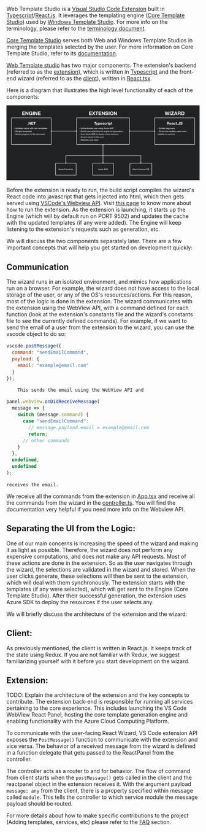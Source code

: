 Web Template Studio is a [Visual Studio Code Extension](https://code.visualstudio.com/api) built in [Typescript](https://www.typescriptlang.org/)/[React.js](https://reactjs.org/). It leverages the templating engine ([Core Template Studio](https://github.com/Microsoft/CoreTemplateStudio)) used by [Windows Template Studio](https://github.com/Microsoft/WindowsTemplateStudio). For more info on the terminology, please refer to the [terminology document](./terminology.md).

[Core Template Studio](https://github.com/Microsoft/CoreTemplateStudio) serves both Web and Windows Template Studios in merging the templates selected by the user. For more information on Core Template Studio, refer to its [documentation](https://github.com/Microsoft/CoreTemplateStudio/blob/dev/docs/getting-started-developers.md).

[Web Template studio](https://github.com/Microsoft/WebTemplateStudio) has two major components. The extension's backend (referred to as the [extension](https://github.com/Microsoft/WebTemplateStudio/tree/dev/src/extension)), which is written in [Typescript](https://www.typescriptlang.org/) and the front-end wizard (referred to as the [client](https://github.com/Microsoft/WebTemplateStudio/tree/dev/src/client)), written in [React.tsx](https://www.typescriptlang.org/docs/handbook/jsx.html).

Here is a diagram that illustrates the high level functionality of each of the components:

![Architecture Diagram](./arch-diagram.png)

Before the extension is ready to run, the build script compiles the wizard's React code into javascript that gets injected into html, which then gets served using [VSCode's Webview API](https://code.visualstudio.com/api/extension-guides/webview). Visit [this page](https://github.com/Microsoft/WebTemplateStudio/blob/dev/docs/install.md) to know more about how to run the extension. As the extension is launching, it starts up the Engine (which will by default run on PORT 9502) and updates the cache with the updated templates (if any were added). The Engine will keep listening to the extension's requests such as generation, etc.

We will discuss the two components separately later. There are a few important concepts that will help you get started on development quickly:

## **Communication**

The wizard runs in an isolated environment, and mimics how applications run on a browser. For example, the wizard does not have access to the local storage of the user, or any of the OS's resources/actions. For this reason, most of the logic is done in the extension. The wizard communicates with the extension using the WebView API, with a command defined for each function (look at the extension's constants file and the wizard's constants file to see the currently defined commands).
For example, if we want to send the email of a user from the extension to the wizard, you can use the vscode object to do so:

```js
vscode.postMessage({
  command: "sendEmailCommand",
  payload: {
    email: "example@email.com"
  }
});
```

        This sends the email using the WebView API and

```js
panel.webview.onDidReceiveMessage(
  message => {
    switch (message.command) {
      case "sendEmailCommand":
        // message.payload.email = example@email.com
        return;
      // other commands
    }
  },
  undefined,
  undefined
);
```

    receives the email.

We receive all the commands from the extension in [App.tsx](https://github.com/Microsoft/WebTemplateStudio/blob/dev/src/client/src/App.tsx) and receive all the commands from the wizard in the [controller.ts](https://github.com/Microsoft/WebTemplateStudio/blob/dev/src/extension/src/controller.ts). You will find the documentation very helpful if you need more info on the Webview API.

## **Separating the UI from the Logic**:

One of our main concerns is increasing the speed of the wizard and making it as light as possible. Therefore, the wizard does not perform any expensive computations, and does not make any API requests. Most of these actions are done in the extension. So as the user navigates through the wizard, the selections are validated in the wizard and stored. When the user clicks generate, these selections will then be sent to the extension, which will deal with them synchronously. The extension starts with the templates (if any were selected), which will get sent to the Engine (Core Template Studio). After their successful generation, the extension uses Azure SDK to deploy the resources if the user selects any.

We will briefly discuss the architecture of the extension and the wizard:

## **Client**:

As previously mentioned, the client is written in React.js. It keeps track of the state using Redux. If you are not familiar with Redux, we suggest familiarizing yourself with it before you start development on the wizard.

## **Extension**:

TODO: Explain the architecture of the extension and the key concepts to contribute.
The extension back-end is responsible for running all services pertaining to the core experience. This includes launching the VS Code WebView React Panel, hosting the core template generation engine and enabling functionality with the Azure Cloud Computing Platform.

To communicate with the user-facing React Wizard, VS Code extension API exposes the `PostMessage()` function to communicate with the extension and vice versa. The behavior of a received message from the wizard is defined in a function delegate that gets passed to the ReactPanel from the controller.

The controller acts as a router to and for behavior. The flow of command from client starts when the `postMessage()` gets called in the client and the reactpanel object in the extension receives it. With the argument payload `message: any` from the client, there is a property specified within message called `module`. This tells the controller to which service module the message payload should be routed. 

For more details about how to make specific contributions to the project (Adding templates, services, etc) please refer to the [FAQ](./faq.md) section.
